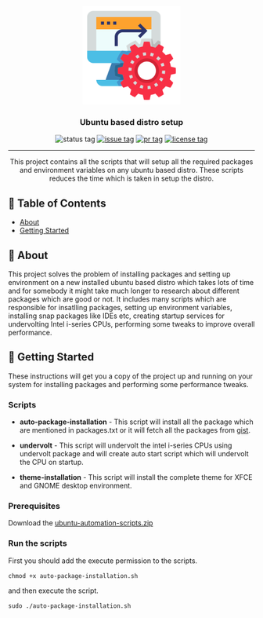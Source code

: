 <p align="center">
  <a href="" rel="noopener">
 <img width=200px height=200px src="icons/favicon.png" alt="Project logo"></a>
</p>

<h3 align="center">Ubuntu based distro setup</h3>

<div align="center">

  <img src="https://img.shields.io/badge/status-active-success.svg" alt="status tag">
  <a href="https://github.com/CryptoSingh1337/Ubuntu-Setup-Scripts/issues"><img src="https://img.shields.io/github/issues/CryptoSingh1337/Ubuntu-Setup-Scripts" alt="issue tag"></a>
  <a href="https://github.com/CryptoSingh1337/Ubuntu-Setup-Scripts/pulls"><img src="https://img.shields.io/github/issues-pr/CryptoSingh1337/Ubuntu-Setup-Scripts" alt="pr tag"></a>
  <a href="/LINCENSE"><img src="https://img.shields.io/badge/license-MIT-blue.svg" alt="license tag"></a>

</div>

---

<p align="center"> This project contains all the scripts that will setup all the required packages and environment variables on any ubuntu based distro. These scripts reduces the time which is taken in setup the distro.
    <br> 
</p>

## 📝 Table of Contents

- [About](#about)
- [Getting Started](#getting_started)

## 🧐 About <a name = "about"></a>

This project solves the problem of installing packages and setting up environment on a new installed ubuntu based distro which takes lots of time and for somebody it might take much longer to research about different packages which are good or not. It includes many scripts which are responsible for insatlling packages, setting up environment variables, installing snap packages like IDEs etc, creating startup services for undervolting Intel i-series CPUs, performing some tweaks to improve overall performance.

## 🏁 Getting Started <a name = "getting_started"></a>

These instructions will get you a copy of the project up and running on your system for installing packages and performing some performance tweaks.

### Scripts

- **auto-package-installation** - This script will install all the package which are mentioned in packages.txt or it will fetch all the packages from [gist](https://gist.githubusercontent.com/CryptoSingh1337/d45723380f1e997d1955e983e3fde03b/raw/f30a2e692c2ac4487e5051e6e31209ee1eedf0cd/recommended-ubuntu-packages.txt).

- **undervolt** - This script will undervolt the intel i-series CPUs using undervolt package and will create auto start script which will undervolt the CPU on startup.

- **theme-installation** - This script will install the complete theme for XFCE and GNOME desktop environment.

### Prerequisites

Download the [ubuntu-automation-scripts.zip](#)

### Run the scripts

First you should add the execute permission to the scripts.

```
chmod +x auto-package-installation.sh
```

and then execute the script.

```
sudo ./auto-package-installation.sh
```
